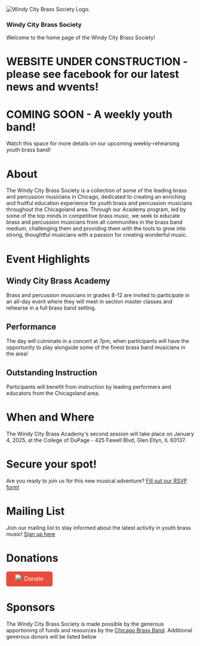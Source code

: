 ![Windy City Brass Society Logo.](assets/images/WCBS%20Logo%20Ideas.png)
### Windy City Brass Society

Welcome to the home page of the Windy City Brass Society!

# WEBSITE UNDER CONSTRUCTION - please see facebook for our latest news and wvents!

# COMING SOON - A weekly youth band!

Watch this space for more details on our upcoming weekly-rehearsing youth brass band!

# About

The Windy City Brass Society is a collection of some of the leading brass and percussion musicians in Chicago, dedicated to creating an enriching and fruitful education experience for youth brass and percussion musicians throughout the Chicagoland area. Through our Academy program, led by some of the top minds in competitive brass music, we seek to educate brass and percussion musicians from all communities in the brass band medium, challenging them and providing them with the tools to grow into strong, thoughtful musicians with a passion for creating wonderful music.

# Event Highlights
## Windy City Brass Academy
Brass and percussion musicians in grades 8-12 are invited to participate in an all-day event where they will meet in section master classes and rehearse in a full brass band setting.

## Performance
The day will culminate in a concert at 7pm, when participants will have the opportunity to play alongside some of the finest brass band musicians in the area! 

## Outstanding Instruction
Participants will benefit from instruction by leading performers and educators from the Chicagoland area.

# When and Where

The Windy City Brass Academy's second session will take place on January 4, 2025, at the College of DuPage - 425 Fawell Blvd, Glen Ellyn, IL 60137.

# Secure your spot!

Are you ready to join us for this new musical adventure? [Fill out our RSVP form!](https://forms.gle/QoF72H8yGkV3JpvKA)

# Mailing List

Join our mailing list to stay informed about the latest activity in youth brass music! [Sign up here](https://mailchi.mp/c2f8d0ceabab/windy-city-brass-society)

# Donations

<a class="dbox-donation-page-button" href="https://donorbox.org/windy-city-brass-society?default_interval=o" style="background: rgb(231, 76, 60); color: rgb(255, 255, 255); text-decoration: none; font-family: Verdana, sans-serif; display: flex; font-size: 16px; padding: 8px 24px; border-radius: 5px; gap: 8px; width: fit-content; line-height: 24px;"><img src="https://donorbox.org/images/white_logo.svg" style="">Donate</a>

# Sponsors

The Windy City Brass Society is made possible by the generous apportioning of funds and resources by the [Chicago Brass Band](https://chicagobrassband.org). Additional generous donors will be listed below

<!--
**MattBillock/mattbillock** is a ✨ _special_ ✨ repository because its `README.md` (this file) appears on your GitHub profile.

Here are some ideas to get you started:

- 🔭 I’m currently working on ...
- 🌱 I’m currently learning ...
- 👯 I’m looking to collaborate on ...
- 🤔 I’m looking for help with ...
- 💬 Ask me about ...
- 📫 How to reach me: ...
- 😄 Pronouns: ...
- ⚡ Fun fact: ...
-->
